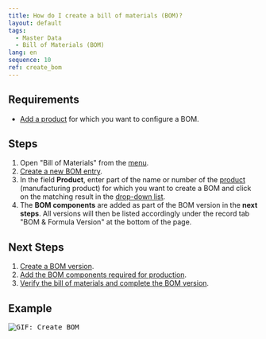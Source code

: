 ```yaml
---
title: How do I create a bill of materials (BOM)?
layout: default
tags:
  - Master Data
  - Bill of Materials (BOM)
lang: en
sequence: 10
ref: create_bom
---
```


## Requirements
- [Add a product](NewProduct) for which you want to configure a BOM.

## Steps
1. Open "Bill of Materials" from the [menu](Menu).
1. [Create a new BOM entry](New_Record_Window).
1. In the field **Product**, enter part of the name or number of the [product](NewProduct) (manufacturing product) for which you want to create a BOM and click on the matching result in the <a href="Keyboard_shortcuts_reference#dropdown" title="Dynamic Search Box (Autocompletion)">drop-down list</a>.
1. The **BOM components** are added as part of the BOM version in the **next steps**. All versions will then be listed accordingly under the record tab "BOM & Formula Version" at the bottom of the page.

## Next Steps
1. [Create a BOM version](create_bom_version).
1. [Add the BOM components required for production](add_bom_components).
1. [Verify the bill of materials and complete the BOM version](verify_bom).

## Example
<kbd><img src="assets/Create_BOM.gif" alt="GIF: Create BOM"></kbd>
